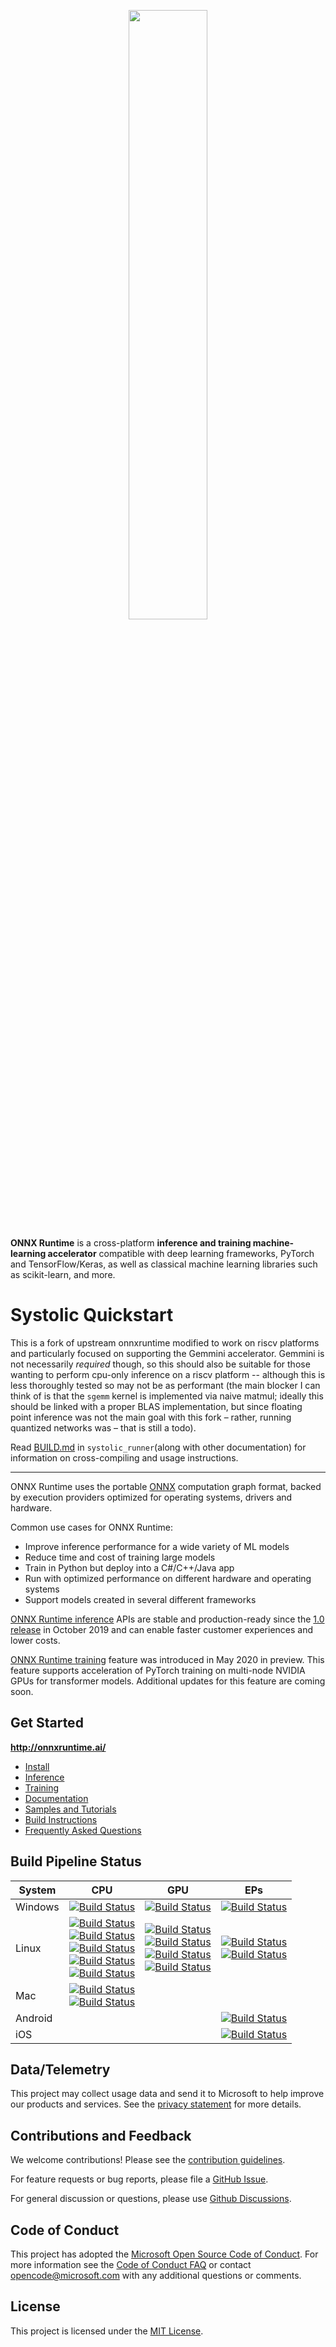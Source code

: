 <p align="center"><img width="50%" src="docs/images/ONNX_Runtime_logo_dark.png" /></p>

**ONNX Runtime** is a cross-platform **inference and training machine-learning accelerator** compatible with deep learning frameworks, PyTorch and TensorFlow/Keras, as well as classical machine learning libraries such as scikit-learn, and more.

# Systolic Quickstart

This is a fork of upstream onnxruntime modified to work on riscv platforms and particularly focused on supporting the Gemmini accelerator. Gemmini is not necessarily *required* though, so this should also be suitable for those wanting to perform cpu-only inference on a riscv platform -- although this is less thoroughly tested so may not be as performant (the main blocker I can think of is that the `sgemm` kernel is implemented via naive matmul; ideally this should be linked with a proper BLAS implementation, but since floating point inference was not the main goal with this fork – rather, running quantized networks was – that is still a todo).

Read [BUILD.md](systolic_runner/docs/BUILD.md) in `systolic_runner`(along with other documentation) for information on cross-compiling and usage instructions.

---

ONNX Runtime uses the portable [ONNX](https://onnx.ai) computation graph format, backed by execution providers optimized for operating systems, drivers and hardware.

Common use cases for ONNX Runtime:

* Improve inference performance for a wide variety of ML models
* Reduce time and cost of training large models
* Train in Python but deploy into a C#/C++/Java app
* Run with optimized performance on different hardware and operating systems
* Support models created in several different frameworks

[ONNX Runtime inference](https://www.onnxruntime.ai/docs/get-started/inference.html) APIs are stable and production-ready since the [1.0 release](https://github.com/microsoft/onnxruntime/releases/tag/v1.0.0) in October 2019 and can enable faster customer experiences and lower costs.

[ONNX Runtime training](https://www.onnxruntime.ai/docs/get-started/training.html) feature was introduced in May 2020 in preview. This feature supports acceleration of PyTorch training on multi-node NVIDIA GPUs for transformer models. Additional updates for this feature are coming soon.


## Get Started

**http://onnxruntime.ai/**
* [Install](https://www.onnxruntime.ai/docs/get-started/install.html)
* [Inference](https://www.onnxruntime.ai/docs/get-started/inference.html)
* [Training](https://www.onnxruntime.ai/docs/get-started/training.html)
* [Documentation](https://www.onnxruntime.ai/docs/)
* [Samples and Tutorials](https://www.onnxruntime.ai/docs/tutorials/)
* [Build Instructions](https://www.onnxruntime.ai/docs/how-to/build.html)
* [Frequently Asked Questions](./docs/FAQ.md)

## Build Pipeline Status
|System|CPU|GPU|EPs|
|---|---|---|---|
|Windows|[![Build Status](https://dev.azure.com/onnxruntime/onnxruntime/_apis/build/status/Windows%20CPU%20CI%20Pipeline?label=Windows+CPU)](https://dev.azure.com/onnxruntime/onnxruntime/_build/latest?definitionId=9)|[![Build Status](https://dev.azure.com/onnxruntime/onnxruntime/_apis/build/status/Windows%20GPU%20CI%20Pipeline?label=Windows+GPU)](https://dev.azure.com/onnxruntime/onnxruntime/_build/latest?definitionId=10)|[![Build Status](https://dev.azure.com/onnxruntime/onnxruntime/_apis/build/status/Windows%20GPU%20TensorRT%20CI%20Pipeline?label=Windows+GPU+TensorRT)](https://dev.azure.com/onnxruntime/onnxruntime/_build/latest?definitionId=47)|
|Linux|[![Build Status](https://dev.azure.com/onnxruntime/onnxruntime/_apis/build/status/Linux%20CPU%20CI%20Pipeline?label=Linux+CPU)](https://dev.azure.com/onnxruntime/onnxruntime/_build/latest?definitionId=11)<br>[![Build Status](https://dev.azure.com/onnxruntime/onnxruntime/_apis/build/status/Linux%20CPU%20Minimal%20Build%20E2E%20CI%20Pipeline?label=Linux+CPU+Minimal+Build)](https://dev.azure.com/onnxruntime/onnxruntime/_build/latest?definitionId=64)<br>[![Build Status](https://dev.azure.com/onnxruntime/onnxruntime/_apis/build/status/Linux%20CPU%20x64%20NoContribops%20CI%20Pipeline?label=Linux+CPU+x64+No+Contrib+Ops)](https://dev.azure.com/onnxruntime/onnxruntime/_build/latest?definitionId=110)<br>[![Build Status](https://dev.azure.com/onnxruntime/onnxruntime/_apis/build/status/centos7_cpu?label=Linux+CentOS7)](https://dev.azure.com/onnxruntime/onnxruntime/_build/latest?definitionId=78)<br>[![Build Status](https://dev.azure.com/onnxruntime/onnxruntime/_apis/build/status/orttraining-linux-ci-pipeline?label=Linux+CPU+Training)](https://dev.azure.com/onnxruntime/onnxruntime/_build/latest?definitionId=86)|[![Build Status](https://dev.azure.com/onnxruntime/onnxruntime/_apis/build/status/Linux%20GPU%20CI%20Pipeline?label=Linux+GPU)](https://dev.azure.com/onnxruntime/onnxruntime/_build/latest?definitionId=12)<br>[![Build Status](https://dev.azure.com/onnxruntime/onnxruntime/_apis/build/status/Linux%20GPU%20TensorRT%20CI%20Pipeline?label=Linux+GPU+TensorRT)](https://dev.azure.com/onnxruntime/onnxruntime/_build/latest?definitionId=45)<br>[![Build Status](https://dev.azure.com/onnxruntime/onnxruntime/_apis/build/status/orttraining-distributed?label=Distributed+Training)](https://dev.azure.com/onnxruntime/onnxruntime/_build/latest?definitionId=140)<br>[![Build Status](https://dev.azure.com/onnxruntime/onnxruntime/_apis/build/status/orttraining-linux-gpu-ci-pipeline?label=Linux+GPU+Training)](https://dev.azure.com/onnxruntime/onnxruntime/_build/latest?definitionId=84)|[![Build Status](https://dev.azure.com/onnxruntime/onnxruntime/_apis/build/status/Linux%20NUPHAR%20CI%20Pipeline?label=Linux+NUPHAR)](https://dev.azure.com/onnxruntime/onnxruntime/_build/latest?definitionId=110)<br>[![Build Status](https://dev.azure.com/onnxruntime/onnxruntime/_apis/build/status/Linux%20OpenVINO%20CI%20Pipeline%20v2?label=Linux+OpenVINO)](https://dev.azure.com/onnxruntime/onnxruntime/_build/latest?definitionId=108)|
|Mac|[![Build Status](https://dev.azure.com/onnxruntime/onnxruntime/_apis/build/status/MacOS%20CI%20Pipeline?label=MacOS+CPU)](https://dev.azure.com/onnxruntime/onnxruntime/_build/latest?definitionId=13)<br>[![Build Status](https://dev.azure.com/onnxruntime/onnxruntime/_apis/build/status/MacOS%20NoContribops%20CI%20Pipeline?label=MacOS+NoContribops)](https://dev.azure.com/onnxruntime/onnxruntime/_build/latest?definitionId=65)|||
|Android|||[![Build Status](https://dev.azure.com/onnxruntime/onnxruntime/_apis/build/status/Android%20CI%20Pipeline?label=Android)](https://dev.azure.com/onnxruntime/onnxruntime/_build/latest?definitionId=53)|
|iOS|||[![Build Status](https://dev.azure.com/onnxruntime/onnxruntime/_apis/build/status/iOS%20CI%20Pipeline?label=iOS)](https://dev.azure.com/onnxruntime/onnxruntime/_build/latest?definitionId=134)|


## Data/Telemetry

This project may collect usage data and send it to Microsoft to help improve our products and services. See the [privacy statement](docs/Privacy.md) for more details.

## Contributions and Feedback

We welcome contributions! Please see the [contribution guidelines](CONTRIBUTING.md).

For feature requests or bug reports, please file a [GitHub Issue](https://github.com/Microsoft/onnxruntime/issues).

For general discussion or questions, please use [Github Discussions](https://github.com/microsoft/onnxruntime/discussions).

## Code of Conduct

This project has adopted the [Microsoft Open Source Code of Conduct](https://opensource.microsoft.com/codeofconduct/).
For more information see the [Code of Conduct FAQ](https://opensource.microsoft.com/codeofconduct/faq/)
or contact [opencode@microsoft.com](mailto:opencode@microsoft.com) with any additional questions or comments.

## License

This project is licensed under the [MIT License](LICENSE).
